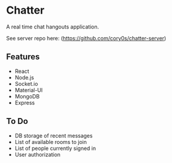 # Chatter
A real time chat hangouts application.

See server repo here: (https://github.com/cory0s/chatter-server)

## Features
- React
- Node.js
- Socket.io
- Material-UI
- MongoDB
- Express

## To Do
- DB storage of recent messages
- List of available rooms to join
- List of people currently signed in
- User authorization
